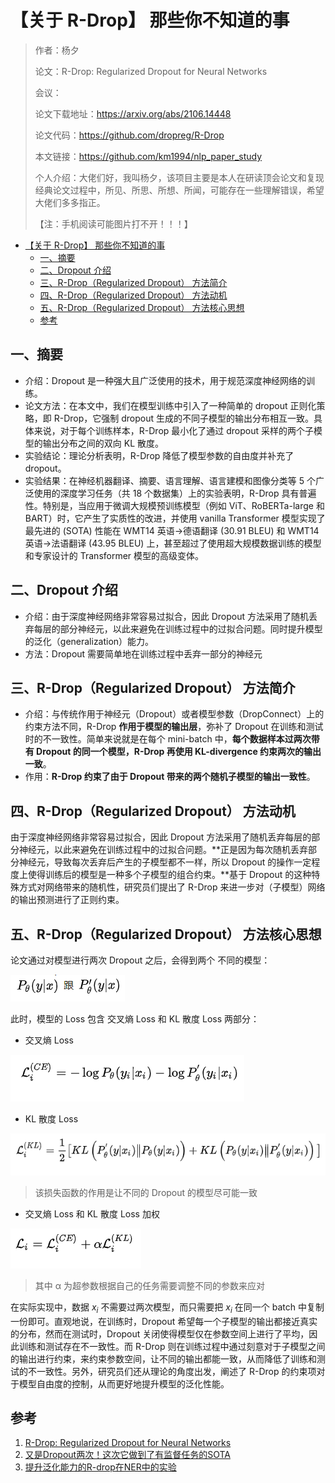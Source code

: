 # 【关于 R-Drop】 那些你不知道的事

> 作者：杨夕
> 
> 论文：R-Drop: Regularized Dropout for Neural Networks
> 
> 会议： 
> 
> 论文下载地址：https://arxiv.org/abs/2106.14448
> 
> 论文代码：https://github.com/dropreg/R-Drop
> 
> 本文链接：https://github.com/km1994/nlp_paper_study
> 
> 个人介绍：大佬们好，我叫杨夕，该项目主要是本人在研读顶会论文和复现经典论文过程中，所见、所思、所想、所闻，可能存在一些理解错误，希望大佬们多多指正。
> 
> 【注：手机阅读可能图片打不开！！！】

- [【关于 R-Drop】 那些你不知道的事](#关于-r-drop-那些你不知道的事)
  - [一、摘要](#一摘要)
  - [二、Dropout 介绍](#二dropout-介绍)
  - [三、R-Drop（Regularized Dropout） 方法简介](#三r-dropregularized-dropout-方法简介)
  - [四、R-Drop（Regularized Dropout） 方法动机](#四r-dropregularized-dropout-方法动机)
  - [五、R-Drop（Regularized Dropout） 方法核心思想](#五r-dropregularized-dropout-方法核心思想)
  - [参考](#参考)

## 一、摘要

- 介绍：Dropout 是一种强大且广泛使用的技术，用于规范深度神经网络的训练。
- 论文方法：在本文中，我们在模型训练中引入了一种简单的 dropout 正则化策略，即 R-Drop，它强制 dropout 生成的不同子模型的输出分布相互一致。具体来说，对于每个训练样本，R-Drop 最小化了通过 dropout 采样的两个子模型的输出分布之间的双向 KL 散度。
- 实验结论：理论分析表明，R-Drop 降低了模型参数的自由度并补充了 dropout。
- 实验结果：在神经机器翻译、摘要、语言理解、语言建模和图像分类等 5 个广泛使用的深度学习任务（共 18 个数据集）上的实验表明，R-Drop 具有普遍性。特别是，当应用于微调大规模预训练模型（例如 ViT、RoBERTa-large 和 BART）时，它产生了实质性的改进，并使用 vanilla Transformer 模型实现了最先进的 (SOTA) 性能在 WMT14 英语→德语翻译 (30.91 BLEU) 和 WMT14 英语→法语翻译 (43.95 BLEU) 上，甚至超过了使用超大规模数据训练的模型和专家设计的 Transformer 模型的高级变体。

## 二、Dropout 介绍

- 介绍：由于深度神经网络非常容易过拟合，因此 Dropout 方法采用了随机丢弃每层的部分神经元，以此来避免在训练过程中的过拟合问题。同时提升模型的泛化（generalization）能力。
- 方法：Dropout 需要简单地在训练过程中丢弃一部分的神经元

## 三、R-Drop（Regularized Dropout） 方法简介

- 介绍：与传统作用于神经元（Dropout）或者模型参数（DropConnect）上的约束方法不同，R-Drop **作用于模型的输出层**，弥补了 Dropout 在训练和测试时的不一致性。简单来说就是在每个 mini-batch 中，**每个数据样本过两次带有 Dropout 的同一个模型，R-Drop 再使用 KL-divergence 约束两次的输出一致**。
- 作用：**R-Drop 约束了由于 Dropout 带来的两个随机子模型的输出一致性**。

## 四、R-Drop（Regularized Dropout） 方法动机

由于深度神经网络非常容易过拟合，因此 Dropout 方法采用了随机丢弃每层的部分神经元，以此来避免在训练过程中的过拟合问题。**正是因为每次随机丢弃部分神经元，导致每次丢弃后产生的子模型都不一样，所以 Dropout 的操作一定程度上使得训练后的模型是一种多个子模型的组合约束。**基于 Dropout 的这种特殊方式对网络带来的随机性，研究员们提出了 R-Drop 来进一步对（子模型）网络的输出预测进行了正则约束。

## 五、R-Drop（Regularized Dropout） 方法核心思想

论文通过对模型进行两次 Dropout 之后，会得到两个 不同的模型：

![](img/微信截图_20210729102133.png)

此时，模型的 Loss 包含 交叉熵 Loss 和 KL 散度 Loss 两部分：

- 交叉熵 Loss

![](img/微信截图_20210729102350.png)

- KL 散度 Loss

![](img/微信截图_20210729102409.png)

> 该损失函数的作用是让不同的 Dropout 的模型尽可能一致

- 交叉熵 Loss 和 KL 散度 Loss 加权

![](img/微信截图_20210729102536.png)

> 其中 α 为超参数根据自己的任务需要调整不同的参数来应对

在实际实现中，数据 $x_i$ 不需要过两次模型，而只需要把 $x_i$ 在同一个 batch 中复制一份即可。直观地说，在训练时，Dropout 希望每一个子模型的输出都接近真实的分布，然而在测试时，Dropout 关闭使得模型仅在参数空间上进行了平均，因此训练和测试存在不一致性。而 R-Drop 则在训练过程中通过刻意对于子模型之间的输出进行约束，来约束参数空间，让不同的输出都能一致，从而降低了训练和测试的不一致性。另外，研究员们还从理论的角度出发，阐述了 R-Drop 的约束项对于模型自由度的控制，从而更好地提升模型的泛化性能。


## 参考

1. [R-Drop: Regularized Dropout for Neural Networks](https://github.com/dropreg/R-Drop)
2. [又是Dropout两次！这次它做到了有监督任务的SOTA](https://kexue.fm/archives/8496#R-Drop)
3. [提升泛化能力的R-drop在NER中的实验](https://zhuanlan.zhihu.com/p/385796959)